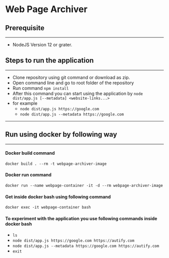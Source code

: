 # Web Page Archiver

## Prerequisite
---
- NodeJS Version 12 or grater.

## Steps to run the application
---
- Clone repository using git command or download as zip.
- Open command line and go to root folder of the repository
- Run command ```npm install```
- After this command you can start using the application by ```node dist/app.js [--metadata] <website-links...>``` 
- for example 
    - ```node dist/app.js https://google.com```
    -  ```node dist/app.js --metadata https://google.com```

---
## Run using docker by following way
---
#### Docker build command 
```docker build . --rm -t webpage-archiver-image```

#### Docker run command 
```docker run --name webpage-container -it -d --rm webpage-archiver-image```

#### Get inside docker bash using following command
```docker exec -it webpage-container bash```

#### To experiment with the application you use following commands inside docker bash
- ```ls```
- ```node dist/app.js https://google.com https://autify.com```
- ```node dist/app.js --metadata https://google.com https://autify.com```
- ```exit```

